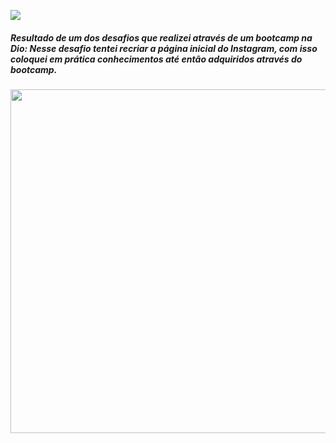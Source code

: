 <img src="https://img.shields.io/badge/Instagram-E4405F?style=for-the-badge&logo=instagram&logoColor=white"> <p>
##### Resultado de um dos desafios que realizei através de um bootcamp na Dio: Nesse desafio tentei recriar a página inicial do Instagram, com isso coloquei em prática conhecimentos até então adquiridos através do bootcamp.
  <img src="https://user-images.githubusercontent.com/86379615/176053682-271a2b62-661f-4c39-ad43-92873b7bf0aa.png" width="550">

